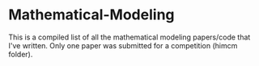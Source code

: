 # Mathematical-Modeling

This is a compiled list of all the mathematical modeling papers/code that I've written. Only one paper was submitted for a competition (himcm folder).
